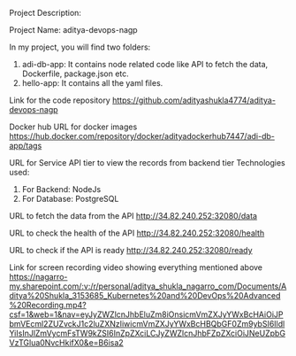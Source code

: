 Project Description:

Project Name: aditya-devops-nagp

In my project, you will find two folders:
1. adi-db-app: It contains node related code like API to fetch the data, Dockerfile, package.json etc.
2. hello-app:  It contains all the yaml files.

Link for the code repository
https://github.com/adityashukla4774/aditya-devops-nagp

Docker hub URL for docker images
https://hub.docker.com/repository/docker/adityadockerhub7447/adi-db-app/tags

URL for Service API tier to view the records from backend tier
Technologies used:
1. For Backend: NodeJs
2. For Database: PostgreSQL

URL to fetch the data from the API
http://34.82.240.252:32080/data

URL to check the health of the API
http://34.82.240.252:32080/health

URL to check if the API is ready
http://34.82.240.252:32080/ready

Link for screen recording video showing everything mentioned above
https://nagarro-my.sharepoint.com/:v:/r/personal/aditya_shukla_nagarro_com/Documents/Aditya%20Shukla_3153685_Kubernetes%20and%20DevOps%20Advanced%20Recording.mp4?csf=1&web=1&nav=eyJyZWZlcnJhbEluZm8iOnsicmVmZXJyYWxBcHAiOiJPbmVEcml2ZUZvckJ1c2luZXNzIiwicmVmZXJyYWxBcHBQbGF0Zm9ybSI6IldlYiIsInJlZmVycmFsTW9kZSI6InZpZXciLCJyZWZlcnJhbFZpZXciOiJNeUZpbGVzTGlua0NvcHkifX0&e=B6isa2
